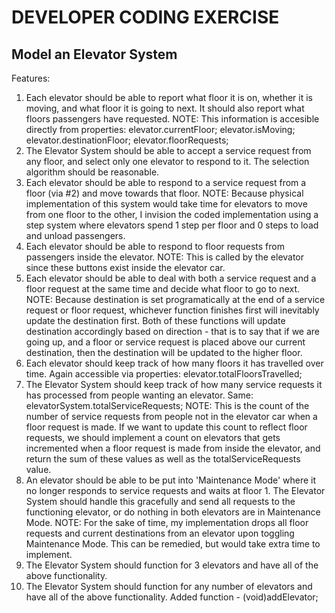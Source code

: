 DEVELOPER CODING EXERCISE
=========================

Model an Elevator System
------------------------

Features:
 1.  Each elevator should be able to report what floor it is on, whether it
     is moving, and what floor it is going to next.
     It should also report what floors passengers have requested.
     NOTE: This information is accesible directly from properties:
       elevator.currentFloor;
       elevator.isMoving;
       elevator.destinationFloor;
       elevator.floorRequests;
 2.  The Elevator System should be able to accept a service request from
     any floor, and select only one elevator to respond to it.
     The selection algorithm should be reasonable.
 3.  Each elevator should be able to respond to a service request from a
     floor (via #2) and move towards that floor.
     NOTE: Because physical implementation of this system would take time 
     for elevators to move from one floor to the other, I invision the coded
     implementation using a step system where elevators spend 1 step per 
     floor and 0 steps to load and unload passengers.
 4.  Each elevator should be able to respond to floor requests from
     passengers inside the elevator.
     NOTE: This is called by the elevator since these buttons exist inside 
     the elevator car.
 5.  Each elevator should be able to deal with both a service request and a
     floor request at the same time and decide what floor to go to next.
     NOTE: Because destination is set programatically at the end of a 
     service request or floor request, whichever function finishes first 
     will inevitably update the destination first.
     Both of these functions will update destination accordingly based on 
     direction - that is to say that if we are going up, and a floor 
     or service request is placed above our current destination, then the 
     destination will be updated to the higher floor.
 6.  Each elevator should keep track of how many floors it has travelled
     over time.
     Again accessible via properties:
       elevator.totalFloorsTravelled;
 7.  The Elevator System should keep track of how many service requests it
     has processed from people wanting an elevator.
     Same:
       elevatorSystem.totalServiceRequests;
     NOTE: This is the count of the number of service requests from people 
     not in the elevator car when a floor request is made. If we want to 
     update this count to reflect floor requests, we should implement a 
     count on elevators that gets incremented when a floor request is made 
     from inside the elevator, and return the sum of these values as well 
     as the totalServiceRequests value.
 8.  An elevator should be able to be put into 'Maintenance Mode' where it
     no longer responds to service requests and waits at floor 1. The
     Elevator System should handle this gracefully and send all requests to
     the functioning elevator, or do nothing in both elevators are in
     Maintenance Mode.
     NOTE: For the sake of time, my implementation drops all floor requests 
     and current destinations from an elevator upon toggling Maintenance 
     Mode. This can be remedied, but would take extra time to implement.
 9.  The Elevator System should function for 3 elevators and have all of
     the above functionality.
10.  The Elevator System should function for any number of elevators and
     have all of the above functionality.
     Added function - (void)addElevator;
